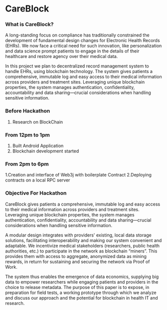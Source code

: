 # CareBlock

### What is CareBlock?
A long-standing focus on compliance has traditionally constrained the development of fundamental design changes for Electronic Health Records (EHRs). We now face a critical need for such innovation, like personalization and data science prompt patients to engage in the details of their healthcare and restore agency over their medical data. 

In this project we plan to decentralized record management system to handle EHRs, using blockchain technology. The system gives patients a comprehensive, immutable log and easy access to their medical information across providers and treatment sites. Leveraging unique blockchain properties, the system manages authentication, confidentiality, accountability and data sharing—crucial considerations when handling sensitive information.

### Before Hackathon
1. Research on BlockChain

### From 12pm to 1pm
1. Built Android Application
2. Blockchain development started

### From 2pm to 6pm
1.Creation and interface of Web3j with boilerplate Contract
2.Deploying contracts on a local RPC server

### Objective For Hackathon
CareBlock gives patients a comprehensive, immutable log and easy access to their medical information across providers and treatment sites. Leveraging unique blockchain properties, the system manages authentication, confidentiality, accountability and data sharing—crucial considerations when handling sensitive information. 

A modular design integrates with providers' existing, local data storage solutions, facilitating interoperability and making our system convenient and adaptable. We incentivize medical stakeholders (researchers, public health authorities, etc.) to participate in the network as blockchain “miners”. This provides them with access to aggregate, anonymized data as mining rewards, in return for sustaining and securing the network via Proof of Work.

The system thus enables the emergence of data economics, supplying big data to empower researchers while engaging patients and providers in the choice to release metadata. The purpose of this paper is to expose, in preparation for field tests, a working prototype through which we analyze and discuss our approach and the potential for blockchain in health IT and research.
